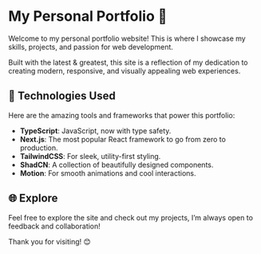 # My Personal Portfolio 🌟

Welcome to my personal portfolio website! This is where I showcase my skills, projects, and passion for web development. 

Built with the latest & greatest, this site is a reflection of my dedication to creating modern, responsive, and visually appealing web experiences.

## 🚀 Technologies Used

Here are the amazing tools and frameworks that power this portfolio:

- **TypeScript**: JavaScript, now with type safety.  
- **Next.js**: The most popular React framework to go from zero to production.  
- **TailwindCSS**: For sleek, utility-first styling.  
- **ShadCN**: A collection of beautifully designed components.  
- **Motion**: For smooth animations and cool interactions.

## 🌐 Explore
Feel free to explore the site and check out my projects, I’m always open to feedback and collaboration!

Thank you for visiting! 😊